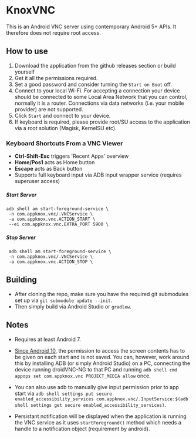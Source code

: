 # KnoxVNC

This is an Android VNC server using contemporary Android 5+ APIs. It therefore does not require
root access.

## How to use

1. Download the application from the github releases section or build yourself
2. Get it all the permissions required.
3. Set a good password and consider turning the `Start on Boot` off.
4. Connect to your local Wi-Fi. For accepting a connection your device should be connected to some Local Area Network that you can control, normally it is a router. Connections via data networks (i.e. your mobile provider) are not supported.
5. Click `Start` and connect to your device.
6. If keyboard is required, please provide root/SU access to the application via a root solution (Magisk, KernelSU etc).

### Keyboard Shortcuts From a VNC Viewer

* **Ctrl-Shift-Esc** triggers 'Recent Apps' overview
* **Home/Pos1** acts as Home button
* **Escape** acts as Back button
* Supports full keyboard input via ADB input wrapper service (requires superuser access)

##### Start Server

```shell
adb shell am start-foreground-service \
 -n com.appknox.vnc/.VNCService \
 -a com.appknox.vnc.ACTION_START \
 --ei com.appknox.vnc.EXTRA_PORT 5900 \
```

##### Stop Server

```shell
 adb shell am start-foreground-service \
 -n com.appknox.vnc/.VNCService \
 -a com.appknox.vnc.ACTION_STOP \
```

## Building

* After cloning the repo, make sure you have the required git submodules set up via `git submodule update --init`.
* Then simply build via Android Studio or `gradlew`.

## Notes

* Requires at least Android 7.

* [Since Android 10](https://developer.android.com/about/versions/10/privacy/changes#screen-contents),
the permission to access the screen contents has to be given on each start and is not saved. You can,
however, work around this by installing ADB
(or simply Android Studio) on a PC, connecting the device running droidVNC-NG to that PC and running
`adb shell cmd appops set com.appknox.vnc PROJECT_MEDIA allow` once.

* You can also use adb to manually give input permission prior to app start via `adb shell settings put secure enabled_accessibility_services com.appknox.vnc/.InputService:$(adb shell settings get secure enabled_accessibility_services)`.

* Persistant notification will be displayed when the application is running the VNC service as it uses `startForeground()` method which needs a handle to a notification object (requirement by android).
 
